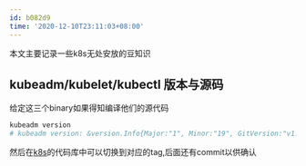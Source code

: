 ```yaml
---
id: b082d9
time: '2020-12-10T23:11:03+08:00'
---
```

本文主要记录一些k8s无处安放的豆知识
## kubeadm/kubelet/kubectl 版本与源码
给定这三个binary如果得知编译他们的源代码
```bash
kubeadm version
# kubeadm version: &version.Info{Major:"1", Minor:"19", GitVersion:"v1.19.4", GitCommit:"d360454c9bcd1634cf4cc52d1867af5491dc9c5f", GitTreeState:"clean", BuildDate:"2020-11-18T09:02:42Z", GoVersion:"go1.15.2", Compiler:"gc", Platform:"linux/amd64"}

```
然后在[k8s](https://github.com/kubernetes/kubernetes)的代码库中可以切换到对应的tag,后面还有commit以供确认